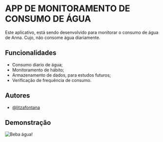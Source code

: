 
# APP DE MONITORAMENTO DE CONSUMO DE ÁGUA

Este aplicativo, está sendo desenvolvido para monitorar o consumo de água de Anna.
Cujo, não consome água diariamente.
## Funcionalidades

- Consumo diario de água;
- Monitoramento de hábito;
- Armazenamento de dados, para estudos futuros;
- Verificação de frequência de consumo.



## Autores

- [@litzafontana](https://www.github.com/litzafontana)


## Demonstração

![Beba água!](https://media.giphy.com/media/cPNXOm7ln8HwK7UcbV/giphy.gif)
